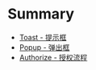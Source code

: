# Summary

- [Toast - 提示框](components/toast.md)
- [Popup - 弹出框](components/popup.md)
- [Authorize - 授权流程](components/authorize.md)